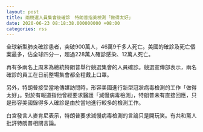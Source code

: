 ```yaml
---
layout: post
title: 兩競選人員集會後確診　特朗普指美檢測「做得太好」
date: 2020-06-23 08:18:38.000000000 +08:00
categories: rss
---
```


全球新型肺炎確診患者，突破900萬人，46萬9千多人死亡。美國的確診及死亡個案最多，佔全球四分一，超過228萬人確診感染、12萬人死亡。

再有多兩名上周末為總統特朗普舉行競選集會的人員確診。競選宣傳部表示，兩名確診的員工在日前整場集會都全程戴上口罩。

另外，特朗普接受當地傳媒訪問時，形容美國進行新型冠狀病毒檢測的工作「做得太好」。對於有報道指他曾經要求醫護「減慢病毒檢測」，特朗普未有直接回應，只是形容美國錄得多人確診是由於當地進行較多的檢測工作。

白宮發言人麥肯尼表示，特朗普要求減慢病毒檢測的言論只是開玩笑。有共和黨人批評特朗普相關言論。
